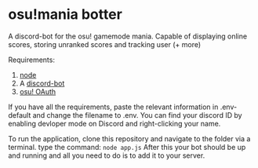 # osu!mania botter
A discord-bot for the osu! gamemode mania. Capable of displaying online scores, storing unranked scores and tracking user (+ more)

Requirements: 
1. [node](https://nodejs.org/en)
2. A [discord-bot](https://discordjs.guide/preparations/setting-up-a-bot-application.html#creating-your-bot)
3. [osu! OAuth](https://osu.ppy.sh/docs/index.html#registering-an-oauth-application)

If you have all the requirements, paste the relevant information in .env-default and change the filename to .env. You can find your discord ID by enabling devloper mode on Discord and right-clicking your name.

To run the application, clone this repository and navigate to the folder via a terminal. type the command: ```node app.js``` After this your bot should be up and running and all you need to do is to add it to your server.
